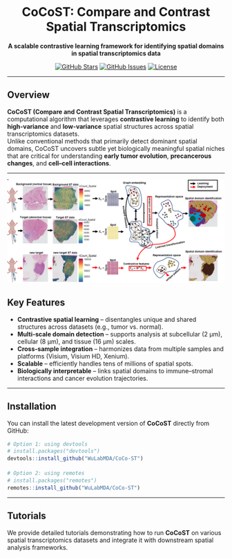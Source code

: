 <div align="center">

# CoCoST: Compare and Contrast Spatial Transcriptomics

**A scalable contrastive learning framework for identifying spatial domains in spatial transcriptomics data**

[![GitHub Stars](https://img.shields.io/github/stars/WuLabMDA/CoCo-ST?style=social)](https://github.com/WuLabMDA/CoCo-ST/stargazers)
[![GitHub Issues](https://img.shields.io/github/issues/WuLabMDA/CoCo-ST)](https://github.com/WuLabMDA/CoCo-ST/issues)
[![License](https://img.shields.io/badge/license-MIT-blue.svg)](https://github.com/WuLabMDA/CoCo-ST/blob/master/LICENSE)

</div>

---

## Overview

**CoCoST (Compare and Contrast Spatial Transcriptomics)** is a computational algorithm that leverages **contrastive learning** to identify both **high-variance** and **low-variance** spatial structures across spatial transcriptomics datasets.  
Unlike conventional methods that primarily detect dominant spatial domains, CoCoST uncovers subtle yet biologically meaningful spatial niches that are critical for understanding **early tumor evolution**, **precancerous changes**, and **cell–cell interactions**.

---

<p align="center">
  <img src="figures/workflow.png" width="900">
</p>

## Key Features

-  **Contrastive spatial learning** – disentangles unique and shared structures across datasets (e.g., tumor vs. normal).  
-  **Multi-scale domain detection** – supports analysis at subcellular (2 µm), cellular (8 µm), and tissue (16 µm) scales.  
-  **Cross-sample integration** – harmonizes data from multiple samples and platforms (Visium, Visium HD, Xenium).  
-  **Scalable** – efficiently handles tens of millions of spatial spots.  
-  **Biologically interpretable** – links spatial domains to immune–stromal interactions and cancer evolution trajectories.  

---

## Installation

You can install the latest development version of **CoCoST** directly from GitHub:

```r
# Option 1: using devtools
# install.packages("devtools")
devtools::install_github("WuLabMDA/CoCo-ST")

# Option 2: using remotes
# install.packages("remotes")
remotes::install_github("WuLabMDA/CoCo-ST")

```

---

## Tutorials

We provide detailed tutorials demonstrating how to run **CoCoST** on various spatial transcriptomics datasets and integrate it with downstream spatial analysis frameworks.



